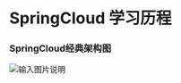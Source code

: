 # SpringCloud 学习历程

### SpringCloud经典架构图



![输入图片说明](https://github.com/qccr-twl2123/springcloud/blob/master/images/springcloud架构.png "在这里输入图片标题")


